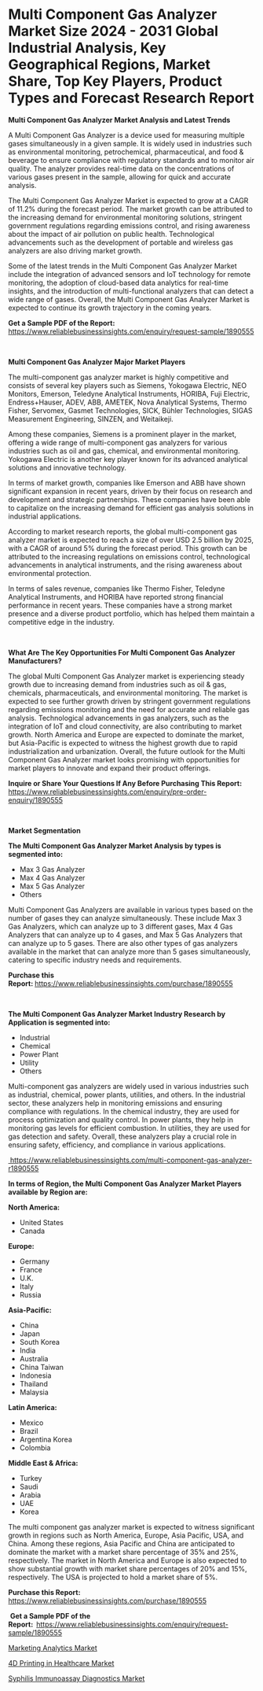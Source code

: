 <p><h1>Multi Component Gas Analyzer Market Size 2024 - 2031 Global Industrial Analysis, Key Geographical Regions, Market Share, Top Key Players, Product Types and Forecast Research Report</h1></p><p><strong>Multi Component Gas Analyzer Market Analysis and Latest Trends</strong></p>
<p><p>A Multi Component Gas Analyzer is a device used for measuring multiple gases simultaneously in a given sample. It is widely used in industries such as environmental monitoring, petrochemical, pharmaceutical, and food & beverage to ensure compliance with regulatory standards and to monitor air quality. The analyzer provides real-time data on the concentrations of various gases present in the sample, allowing for quick and accurate analysis.</p><p>The Multi Component Gas Analyzer Market is expected to grow at a CAGR of 11.2% during the forecast period. The market growth can be attributed to the increasing demand for environmental monitoring solutions, stringent government regulations regarding emissions control, and rising awareness about the impact of air pollution on public health. Technological advancements such as the development of portable and wireless gas analyzers are also driving market growth.</p><p>Some of the latest trends in the Multi Component Gas Analyzer Market include the integration of advanced sensors and IoT technology for remote monitoring, the adoption of cloud-based data analytics for real-time insights, and the introduction of multi-functional analyzers that can detect a wide range of gases. Overall, the Multi Component Gas Analyzer Market is expected to continue its growth trajectory in the coming years.</p></p>
<p><strong>Get a Sample PDF of the Report:&nbsp;</strong> <a href="https://www.reliablebusinessinsights.com/enquiry/request-sample/1890555">https://www.reliablebusinessinsights.com/enquiry/request-sample/1890555</a></p>
<p>&nbsp;</p>
<p><strong>Multi Component Gas Analyzer Major Market Players</strong></p>
<p><p>The multi-component gas analyzer market is highly competitive and consists of several key players such as Siemens, Yokogawa Electric, NEO Monitors, Emerson, Teledyne Analytical Instruments, HORIBA, Fuji Electric, Endress+Hauser, ADEV, ABB, AMETEK, Nova Analytical Systems, Thermo Fisher, Servomex, Gasmet Technologies, SICK, Bühler Technologies, SIGAS Measurement Engineering, SINZEN, and Weitaikeji.</p><p>Among these companies, Siemens is a prominent player in the market, offering a wide range of multi-component gas analyzers for various industries such as oil and gas, chemical, and environmental monitoring. Yokogawa Electric is another key player known for its advanced analytical solutions and innovative technology.</p><p>In terms of market growth, companies like Emerson and ABB have shown significant expansion in recent years, driven by their focus on research and development and strategic partnerships. These companies have been able to capitalize on the increasing demand for efficient gas analysis solutions in industrial applications.</p><p>According to market research reports, the global multi-component gas analyzer market is expected to reach a size of over USD 2.5 billion by 2025, with a CAGR of around 5% during the forecast period. This growth can be attributed to the increasing regulations on emissions control, technological advancements in analytical instruments, and the rising awareness about environmental protection.</p><p>In terms of sales revenue, companies like Thermo Fisher, Teledyne Analytical Instruments, and HORIBA have reported strong financial performance in recent years. These companies have a strong market presence and a diverse product portfolio, which has helped them maintain a competitive edge in the industry.</p></p>
<p>&nbsp;</p>
<p><strong>What Are The Key Opportunities For Multi Component Gas Analyzer Manufacturers?</strong></p>
<p><p>The global Multi Component Gas Analyzer market is experiencing steady growth due to increasing demand from industries such as oil & gas, chemicals, pharmaceuticals, and environmental monitoring. The market is expected to see further growth driven by stringent government regulations regarding emissions monitoring and the need for accurate and reliable gas analysis. Technological advancements in gas analyzers, such as the integration of IoT and cloud connectivity, are also contributing to market growth. North America and Europe are expected to dominate the market, but Asia-Pacific is expected to witness the highest growth due to rapid industrialization and urbanization. Overall, the future outlook for the Multi Component Gas Analyzer market looks promising with opportunities for market players to innovate and expand their product offerings.</p></p>
<p><strong>Inquire or Share Your Questions If Any Before Purchasing This Report:</strong> <a href="https://www.reliablebusinessinsights.com/enquiry/pre-order-enquiry/1890555">https://www.reliablebusinessinsights.com/enquiry/pre-order-enquiry/1890555</a></p>
<p>&nbsp;</p>
<p><strong>Market Segmentation</strong></p>
<p><strong>The Multi Component Gas Analyzer Market Analysis by types is segmented into:</strong></p>
<p><ul><li>Max 3 Gas Analyzer</li><li>Max 4 Gas Analyzer</li><li>Max 5 Gas Analyzer</li><li>Others</li></ul></p>
<p><p>Multi Component Gas Analyzers are available in various types based on the number of gases they can analyze simultaneously. These include Max 3 Gas Analyzers, which can analyze up to 3 different gases, Max 4 Gas Analyzers that can analyze up to 4 gases, and Max 5 Gas Analyzers that can analyze up to 5 gases. There are also other types of gas analyzers available in the market that can analyze more than 5 gases simultaneously, catering to specific industry needs and requirements.</p></p>
<p><strong>Purchase this Report:&nbsp;</strong><a href="https://www.reliablebusinessinsights.com/purchase/1890555">https://www.reliablebusinessinsights.com/purchase/1890555</a></p>
<p>&nbsp;</p>
<p><strong>The Multi Component Gas Analyzer Market Industry Research by Application is segmented into:</strong></p>
<p><ul><li>Industrial</li><li>Chemical</li><li>Power Plant</li><li>Utility</li><li>Others</li></ul></p>
<p><p>Multi-component gas analyzers are widely used in various industries such as industrial, chemical, power plants, utilities, and others. In the industrial sector, these analyzers help in monitoring emissions and ensuring compliance with regulations. In the chemical industry, they are used for process optimization and quality control. In power plants, they help in monitoring gas levels for efficient combustion. In utilities, they are used for gas detection and safety. Overall, these analyzers play a crucial role in ensuring safety, efficiency, and compliance in various applications.</p></p>
<p><a href="https://www.reliablebusinessinsights.com/multi-component-gas-analyzer-r1890555">&nbsp;https://www.reliablebusinessinsights.com/multi-component-gas-analyzer-r1890555</a></p>
<p><strong>In terms of Region, the Multi Component Gas Analyzer Market Players available by Region are:</strong></p>
<p>
    <p> <strong> North America: </strong>
        <ul>
            <li>United States</li>
            <li>Canada</li>
        </ul>
        </p> 
    <p> <strong> Europe: </strong>
        <ul>
            <li>Germany</li>
            <li>France</li>
            <li>U.K.</li>
            <li>Italy</li>
            <li>Russia</li>
        </ul>
        </p> 
    <p> <strong> Asia-Pacific: </strong>
        <ul>
            <li>China</li>
            <li>Japan</li>
            <li>South Korea</li>
            <li>India</li>
            <li>Australia</li>
            <li>China Taiwan</li>
            <li>Indonesia</li>
            <li>Thailand</li>
            <li>Malaysia</li>
        </ul>
        </p> 
    <p> <strong> Latin America: </strong>
        <ul>
            <li>Mexico</li>
            <li>Brazil</li>
            <li>Argentina Korea</li>
            <li>Colombia</li>
        </ul>
        </p> 
    <p> <strong> Middle East & Africa: </strong>
        <ul>
            <li>Turkey</li>
            <li>Saudi</li>
            <li>Arabia</li>
            <li>UAE</li>
            <li>Korea</li>
        </ul>
    </p>
    </p>
<p><p>The multi component gas analyzer market is expected to witness significant growth in regions such as North America, Europe, Asia Pacific, USA, and China. Among these regions, Asia Pacific and China are anticipated to dominate the market with a market share percentage of 35% and 25%, respectively. The market in North America and Europe is also expected to show substantial growth with market share percentages of 20% and 15%, respectively. The USA is projected to hold a market share of 5%.</p></p>
<p><strong>Purchase this Report: </strong><a href="https://www.reliablebusinessinsights.com/purchase/1890555">https://www.reliablebusinessinsights.com/purchase/1890555</a></p>
<p>&nbsp;<strong>Get a Sample PDF of the Report:&nbsp;&nbsp;</strong><a href="https://www.reliablebusinessinsights.com/enquiry/request-sample/1890555">https://www.reliablebusinessinsights.com/enquiry/request-sample/1890555</a></p>
<p><strong></strong></p>
<p><p><a href="https://www.linkedin.com/pulse/navigating-global-marketing-analytics-market-landscape-aybcc?trackingId=ttTorNagRV7oExmtusnQGw%3D%3D">Marketing Analytics Market</a></p><p><a href="https://www.linkedin.com/pulse/4d-printing-healthcare-market-global-regional-analysis-ueqec?trackingId=bb1%2Bl%2B9%2FYQxpx1UqLEKLoQ%3D%3D">4D Printing in Healthcare Market</a></p><p><a href="https://www.linkedin.com/pulse/global-syphilis-immunoassay-diagnostics-market-share-af9tc?trackingId=5paMmQhQRxonyBT5ubki2g%3D%3D">Syphilis Immunoassay Diagnostics Market</a></p></p>